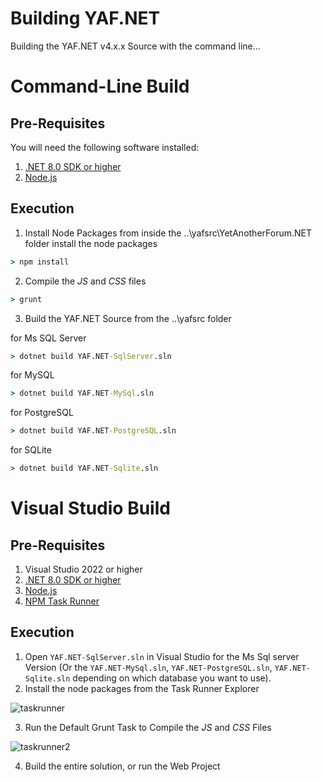 # Building YAF.NET

Building the YAF.NET v4.x.x Source with the command line...

# Command-Line Build

## Pre-Requisites

You will need the following software installed:

1. [.NET 8.0 SDK or higher](https://dotnet.microsoft.com/download/visual-studio-sdks)
2. [Node.js](https://nodejs.org/en/download/current)

## Execution

1. Install Node Packages
from inside the ..\yafsrc\YetAnotherForum.NET folder install the node packages

``` cmd
> npm install
```

2. Compile the *JS* and *CSS* files

``` cmd
> grunt
```

3. Build the YAF.NET Source from the ..\yafsrc folder

for Ms SQL Server

``` cmd
> dotnet build YAF.NET-SqlServer.sln
```

for MySQL

``` cmd
> dotnet build YAF.NET-MySql.sln
```

for PostgreSQL

``` cmd
> dotnet build YAF.NET-PostgreSQL.sln
```

for SQLite

``` cmd
> dotnet build YAF.NET-Sqlite.sln
```

# Visual Studio Build

## Pre-Requisites

1. Visual Studio 2022 or higher
2. [.NET 8.0 SDK or higher](https://dotnet.microsoft.com/download/visual-studio-sdks)
3. [Node.js](https://nodejs.org/en/download/current)
4. [NPM Task Runner](https://marketplace.visualstudio.com/items?itemName=MadsKristensen.NPMTaskRunner)

## Execution

1. Open `YAF.NET-SqlServer.sln` in Visual Studio for the Ms Sql server Version (Or the `YAF.NET-MySql.sln`, `YAF.NET-PostgreSQL.sln`, `YAF.NET-Sqlite.sln` depending on which database you want to use).
2. Install the node packages from the Task Runner Explorer

![taskrunner](https://github.com/YAFNET/YAFNET/assets/722575/ee732d52-4440-4973-94cc-6b985f51c4cb)

3. Run the Default Grunt Task to Compile the *JS* and *CSS* Files

![taskrunner2](https://github.com/YAFNET/YAFNET/assets/722575/a67bd6da-f17f-4a09-a721-c5658f591992)

4. Build the entire solution, or run the Web Project
